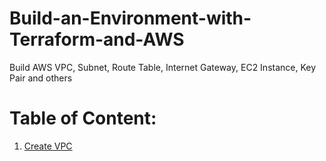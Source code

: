 # Build-an-Environment-with-Terraform-and-AWS
Build AWS VPC, Subnet, Route Table, Internet Gateway, EC2 Instance, Key Pair and others

Table of Content: 
=================

<!--ts-->
1. [Create VPC](vpc_igw.tf)
